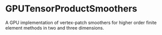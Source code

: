 # GPUTensorProductSmoothers
A GPU implementation of vertex-patch smoothers for higher order finite element methods in two and three dimensions.
